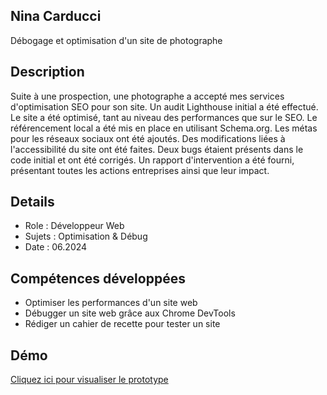 ## Nina Carducci
Débogage et optimisation d'un site de photographe

## Description
Suite à une prospection, une photographe a accepté mes services d'optimisation SEO pour son site. Un audit Lighthouse initial a été effectué. Le site a été optimisé, tant au niveau des performances que sur le SEO. Le référencement local a été mis en place en utilisant Schema.org. Les métas pour les réseaux sociaux ont été ajoutés. Des modifications liées à l'accessibilité du site ont été faites. Deux bugs étaient présents dans le code initial et ont été corrigés. Un rapport d'intervention a été fourni, présentant toutes les actions entreprises ainsi que leur impact.

## Details
* Role : Développeur Web
* Sujets : Optimisation & Débug
* Date : 06.2024

## Compétences développées
* Optimiser les performances d'un site web
* Débugger un site web grâce aux Chrome DevTools
* Rédiger un cahier de recette pour tester un site


## Démo

[Cliquez ici pour visualiser le prototype](https://neutron35.github.io/Nina-Carducci-Dev/)
